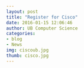 ```yaml
---
layout: post
title: "Register for Cisco"
date: 2016-01-15 12:06:46
author: UB Computer Science
categories:
- blog
- News
img: ciscoub.jpg
thumb: cisco.jpg
---
```


